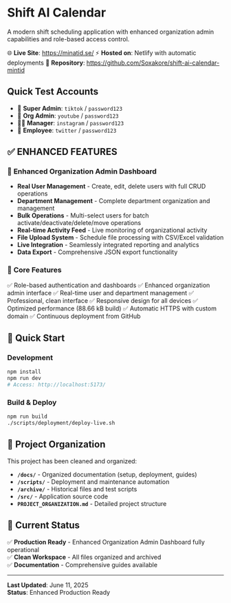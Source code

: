 # Shift AI Calendar

A modern shift scheduling application with enhanced organization admin capabilities and role-based access control.

🌐 **Live Site**: https://minatid.se/
⚡ **Hosted on**: Netlify with automatic deployments
🔗 **Repository**: https://github.com/Soxakore/shift-ai-calendar-mintid

## Quick Test Accounts
- 👑 **Super Admin**: `tiktok` / `password123`
- 🏢 **Org Admin**: `youtube` / `password123`  
- 👨‍💼 **Manager**: `instagram` / `password123`
- 👤 **Employee**: `twitter` / `password123`

## ✅ **ENHANCED FEATURES**

### 🎯 **Enhanced Organization Admin Dashboard**
- **Real User Management** - Create, edit, delete users with full CRUD operations
- **Department Management** - Complete department organization and management
- **Bulk Operations** - Multi-select users for batch activate/deactivate/delete/move operations
- **Real-time Activity Feed** - Live monitoring of organizational activity
- **File Upload System** - Schedule file processing with CSV/Excel validation
- **Live Integration** - Seamlessly integrated reporting and analytics
- **Data Export** - Comprehensive JSON export functionality

### 🔐 **Core Features**
✅ Role-based authentication and dashboards
✅ Enhanced organization admin interface
✅ Real-time user and department management
✅ Professional, clean interface
✅ Responsive design for all devices
✅ Optimized performance (88.66 kB build)
✅ Automatic HTTPS with custom domain
✅ Continuous deployment from GitHub

## 🚀 **Quick Start**

### Development
```bash
npm install
npm run dev
# Access: http://localhost:5173/
```

### Build & Deploy
```bash
npm run build
./scripts/deployment/deploy-live.sh
```

## 📁 **Project Organization**

This project has been cleaned and organized:
- **`/docs/`** - Organized documentation (setup, deployment, guides)
- **`/scripts/`** - Deployment and maintenance automation
- **`/archive/`** - Historical files and test scripts
- **`/src/`** - Application source code
- **`PROJECT_ORGANIZATION.md`** - Detailed project structure

## 🎯 **Current Status**

✅ **Production Ready** - Enhanced Organization Admin Dashboard fully operational  
✅ **Clean Workspace** - All files organized and archived  
✅ **Documentation** - Comprehensive guides available  

---

**Last Updated**: June 11, 2025  
**Status**: Enhanced Production Ready

